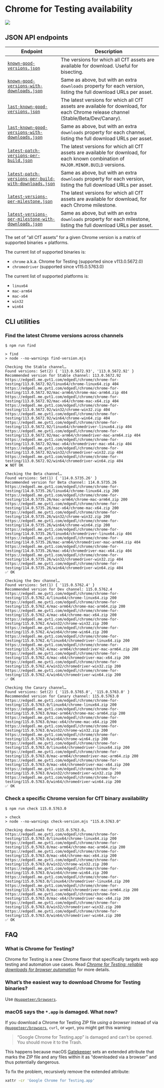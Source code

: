# Chrome for Testing availability

![](logo.svg)

## JSON API endpoints

| Endpoint                                                                                                                                                         | Description                                                                                                                          |
| ---------------------------------------------------------------------------------------------------------------------------------------------------------------- | ------------------------------------------------------------------------------------------------------------------------------------ |
| [`known-good-versions.json`](https://googlechromelabs.github.io/chrome-for-testing/known-good-versions.json)                                                     | The versions for which all CfT assets are available for download. Useful for bisecting.                                              |
| [`known-good-versions-with-downloads.json`](https://googlechromelabs.github.io/chrome-for-testing/known-good-versions-with-downloads.json)                       | Same as above, but with an extra `downloads` property for each version, listing the full download URLs per asset.                    |
| [`last-known-good-versions.json`](https://googlechromelabs.github.io/chrome-for-testing/last-known-good-versions.json)                                           | The latest versions for which all CfT assets are available for download, for each Chrome release channel (Stable/Beta/Dev/Canary).   |
| [`last-known-good-versions-with-downloads.json`](https://googlechromelabs.github.io/chrome-for-testing/last-known-good-versions-with-downloads.json)             | Same as above, but with an extra `downloads` property for each channel, listing the full download URLs per asset.                    |
| [`latest-patch-versions-per-build.json`](https://googlechromelabs.github.io/chrome-for-testing/latest-patch-versions-per-build.json)                             | The latest versions for which all CfT assets are available for download, for each known combination of `MAJOR.MINOR.BUILD` versions. |
| [`latest-patch-versions-per-build-with-downloads.json`](https://googlechromelabs.github.io/chrome-for-testing/latest-versions-per-milestone-with-downloads.json) | Same as above, but with an extra `downloads` property for each version, listing the full download URLs per asset.                    |
| [`latest-versions-per-milestone.json`](https://googlechromelabs.github.io/chrome-for-testing/latest-versions-per-milestone.json)                                 | The latest versions for which all CfT assets are available for download, for each Chrome milestone.                                  |
| [`latest-versions-per-milestone-with-downloads.json`](https://googlechromelabs.github.io/chrome-for-testing/latest-versions-per-milestone-with-downloads.json)   | Same as above, but with an extra `downloads` property for each milestone, listing the full download URLs per asset.                  |

The set of “all CfT assets” for a given Chrome version is a matrix of supported binaries × platforms.

The current list of supported binaries is:

- `chrome` a.k.a. Chrome for Testing (supported since v113.0.5672.0)
- `chromedriver` (supported since v115.0.5763.0)

The current list of supported platforms is:

- `linux64`
- `mac-arm64`
- `mac-x64`
- `win32`
- `win64`

## CLI utilities

### Find the latest Chrome versions across channels

```
$ npm run find

> find
> node --no-warnings find-version.mjs

Checking the Stable channel…
Found versions: Set(2) { '113.0.5672.93', '113.0.5672.92' }
Recommended version for Stable channel: 113.0.5672.92
https://edgedl.me.gvt1.com/edgedl/chrome/chrome-for-testing/113.0.5672.92/linux64/chrome-linux64.zip 404
https://edgedl.me.gvt1.com/edgedl/chrome/chrome-for-testing/113.0.5672.92/mac-arm64/chrome-mac-arm64.zip 404
https://edgedl.me.gvt1.com/edgedl/chrome/chrome-for-testing/113.0.5672.92/mac-x64/chrome-mac-x64.zip 404
https://edgedl.me.gvt1.com/edgedl/chrome/chrome-for-testing/113.0.5672.92/win32/chrome-win32.zip 404
https://edgedl.me.gvt1.com/edgedl/chrome/chrome-for-testing/113.0.5672.92/win64/chrome-win64.zip 404
https://edgedl.me.gvt1.com/edgedl/chrome/chrome-for-testing/113.0.5672.92/linux64/chromedriver-linux64.zip 404
https://edgedl.me.gvt1.com/edgedl/chrome/chrome-for-testing/113.0.5672.92/mac-arm64/chromedriver-mac-arm64.zip 404
https://edgedl.me.gvt1.com/edgedl/chrome/chrome-for-testing/113.0.5672.92/mac-x64/chromedriver-mac-x64.zip 404
https://edgedl.me.gvt1.com/edgedl/chrome/chrome-for-testing/113.0.5672.92/win32/chromedriver-win32.zip 404
https://edgedl.me.gvt1.com/edgedl/chrome/chrome-for-testing/113.0.5672.92/win64/chromedriver-win64.zip 404
❌ NOT OK

Checking the Beta channel…
Found versions: Set(1) { '114.0.5735.26' }
Recommended version for Beta channel: 114.0.5735.26
https://edgedl.me.gvt1.com/edgedl/chrome/chrome-for-testing/114.0.5735.26/linux64/chrome-linux64.zip 200
https://edgedl.me.gvt1.com/edgedl/chrome/chrome-for-testing/114.0.5735.26/mac-arm64/chrome-mac-arm64.zip 200
https://edgedl.me.gvt1.com/edgedl/chrome/chrome-for-testing/114.0.5735.26/mac-x64/chrome-mac-x64.zip 200
https://edgedl.me.gvt1.com/edgedl/chrome/chrome-for-testing/114.0.5735.26/win32/chrome-win32.zip 200
https://edgedl.me.gvt1.com/edgedl/chrome/chrome-for-testing/114.0.5735.26/win64/chrome-win64.zip 200
https://edgedl.me.gvt1.com/edgedl/chrome/chrome-for-testing/114.0.5735.26/linux64/chromedriver-linux64.zip 404
https://edgedl.me.gvt1.com/edgedl/chrome/chrome-for-testing/114.0.5735.26/mac-arm64/chromedriver-mac-arm64.zip 404
https://edgedl.me.gvt1.com/edgedl/chrome/chrome-for-testing/114.0.5735.26/mac-x64/chromedriver-mac-x64.zip 404
https://edgedl.me.gvt1.com/edgedl/chrome/chrome-for-testing/114.0.5735.26/win32/chromedriver-win32.zip 404
https://edgedl.me.gvt1.com/edgedl/chrome/chrome-for-testing/114.0.5735.26/win64/chromedriver-win64.zip 404
✅ OK

Checking the Dev channel…
Found versions: Set(1) { '115.0.5762.4' }
Recommended version for Dev channel: 115.0.5762.4
https://edgedl.me.gvt1.com/edgedl/chrome/chrome-for-testing/115.0.5762.4/linux64/chrome-linux64.zip 200
https://edgedl.me.gvt1.com/edgedl/chrome/chrome-for-testing/115.0.5762.4/mac-arm64/chrome-mac-arm64.zip 200
https://edgedl.me.gvt1.com/edgedl/chrome/chrome-for-testing/115.0.5762.4/mac-x64/chrome-mac-x64.zip 200
https://edgedl.me.gvt1.com/edgedl/chrome/chrome-for-testing/115.0.5762.4/win32/chrome-win32.zip 200
https://edgedl.me.gvt1.com/edgedl/chrome/chrome-for-testing/115.0.5762.4/win64/chrome-win64.zip 200
https://edgedl.me.gvt1.com/edgedl/chrome/chrome-for-testing/115.0.5762.4/linux64/chromedriver-linux64.zip 200
https://edgedl.me.gvt1.com/edgedl/chrome/chrome-for-testing/115.0.5762.4/mac-arm64/chromedriver-mac-arm64.zip 200
https://edgedl.me.gvt1.com/edgedl/chrome/chrome-for-testing/115.0.5762.4/mac-x64/chromedriver-mac-x64.zip 200
https://edgedl.me.gvt1.com/edgedl/chrome/chrome-for-testing/115.0.5762.4/win32/chromedriver-win32.zip 200
https://edgedl.me.gvt1.com/edgedl/chrome/chrome-for-testing/115.0.5762.4/win64/chromedriver-win64.zip 200
✅ OK

Checking the Canary channel…
Found versions: Set(2) { '115.0.5765.0', '115.0.5763.0' }
Recommended version for Canary channel: 115.0.5763.0
https://edgedl.me.gvt1.com/edgedl/chrome/chrome-for-testing/115.0.5763.0/linux64/chrome-linux64.zip 200
https://edgedl.me.gvt1.com/edgedl/chrome/chrome-for-testing/115.0.5763.0/mac-arm64/chrome-mac-arm64.zip 200
https://edgedl.me.gvt1.com/edgedl/chrome/chrome-for-testing/115.0.5763.0/mac-x64/chrome-mac-x64.zip 200
https://edgedl.me.gvt1.com/edgedl/chrome/chrome-for-testing/115.0.5763.0/win32/chrome-win32.zip 200
https://edgedl.me.gvt1.com/edgedl/chrome/chrome-for-testing/115.0.5763.0/win64/chrome-win64.zip 200
https://edgedl.me.gvt1.com/edgedl/chrome/chrome-for-testing/115.0.5763.0/linux64/chromedriver-linux64.zip 200
https://edgedl.me.gvt1.com/edgedl/chrome/chrome-for-testing/115.0.5763.0/mac-arm64/chromedriver-mac-arm64.zip 200
https://edgedl.me.gvt1.com/edgedl/chrome/chrome-for-testing/115.0.5763.0/mac-x64/chromedriver-mac-x64.zip 200
https://edgedl.me.gvt1.com/edgedl/chrome/chrome-for-testing/115.0.5763.0/win32/chromedriver-win32.zip 200
https://edgedl.me.gvt1.com/edgedl/chrome/chrome-for-testing/115.0.5763.0/win64/chromedriver-win64.zip 200
✅ OK
```

### Check a specific Chrome version for CfT binary availability

```
$ npm run check 115.0.5763.0

> check
> node --no-warnings check-version.mjs "115.0.5763.0"

Checking downloads for v115.0.5763.0…
https://edgedl.me.gvt1.com/edgedl/chrome/chrome-for-testing/115.0.5763.0/linux64/chrome-linux64.zip 200
https://edgedl.me.gvt1.com/edgedl/chrome/chrome-for-testing/115.0.5763.0/mac-arm64/chrome-mac-arm64.zip 200
https://edgedl.me.gvt1.com/edgedl/chrome/chrome-for-testing/115.0.5763.0/mac-x64/chrome-mac-x64.zip 200
https://edgedl.me.gvt1.com/edgedl/chrome/chrome-for-testing/115.0.5763.0/win32/chrome-win32.zip 200
https://edgedl.me.gvt1.com/edgedl/chrome/chrome-for-testing/115.0.5763.0/win64/chrome-win64.zip 200
https://edgedl.me.gvt1.com/edgedl/chrome/chrome-for-testing/115.0.5763.0/linux64/chromedriver-linux64.zip 200
https://edgedl.me.gvt1.com/edgedl/chrome/chrome-for-testing/115.0.5763.0/mac-arm64/chromedriver-mac-arm64.zip 200
https://edgedl.me.gvt1.com/edgedl/chrome/chrome-for-testing/115.0.5763.0/mac-x64/chromedriver-mac-x64.zip 200
https://edgedl.me.gvt1.com/edgedl/chrome/chrome-for-testing/115.0.5763.0/win32/chromedriver-win32.zip 200
https://edgedl.me.gvt1.com/edgedl/chrome/chrome-for-testing/115.0.5763.0/win64/chromedriver-win64.zip 200
✅ OK
```

## FAQ

### What is Chrome for Testing?

Chrome for Testing is a new Chrome flavor that specifically targets web app testing and automation use cases. Read [_Chrome for Testing: reliable downloads for browser automation_](https://developer.chrome.com/blog/chrome-for-testing/) for more details.

### What’s the easiest way to download Chrome for Testing binaries?

Use [`@puppeteer/browsers`](https://pptr.dev/browsers-api/).

### macOS says the `*.app` is damaged. What now?

If you download a Chrome for Testing ZIP file _using a browser_ instead of via [`@puppeteer/browsers`](https://pptr.dev/browsers-api/), `curl`, or `wget`, you might get this warning:

> “Google Chrome for Testing.app” is damaged and can’t be opened. You should move it to the Trash.

This happens because macOS [Gatekeeper](https://support.apple.com/guide/security/gatekeeper-and-runtime-protection-sec5599b66df/web) sets an extended attribute that marks the ZIP file and any files within it as “downloaded via a browser” and thus potentially dangerous.

To fix the problem, recursively remove the extended attribute:

```sh
xattr -cr 'Google Chrome for Testing.app'
```
